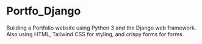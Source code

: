 # Portfo_Django

Building a Portfolio website using Python 3 and the Django web framework. Also using HTML, Tailwind CSS for styling, and crispy forms for forms.
